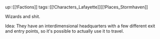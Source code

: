 up::[[!Factions]]
tags::[[!Characters_Lafayette]][[!Places_Stormhaven]]

Wizards and shit.

Idea:
They have an interdimensional headquarters with a few different exit and entry points, so it's possible to actually use it to travel.


